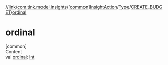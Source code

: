 //[link](../../../../index.md)/[com.tink.model.insights](../../../index.md)/[[common]InsightAction](../../index.md)/[Type](../index.md)/[CREATE_BUDGET](index.md)/[ordinal](ordinal.md)



# ordinal  
[common]  
Content  
val [ordinal](ordinal.md): [Int](https://kotlinlang.org/api/latest/jvm/stdlib/kotlin/-int/index.html)  



